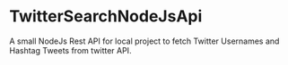 # TwitterSearchNodeJsApi
A small NodeJs Rest API for local project to fetch Twitter Usernames and Hashtag Tweets from twitter API.
